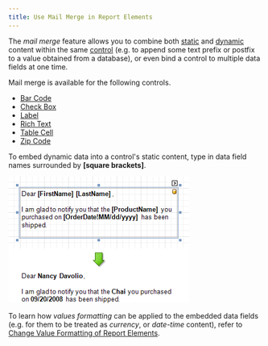 ```yaml
---
title: Use Mail Merge in Report Elements
---
```

The _mail merge_ feature allows you to combine both [static](../../../../../interface-elements-for-desktop/articles/report-designer/report-designer-for-winforms/report-editing-basics/add-or-modify-static-information-in-your-report.md) and [dynamic](../../../../../interface-elements-for-desktop/articles/report-designer/report-designer-for-winforms/report-editing-basics/displaying-values-from-a-database-(binding-report-elements-to-data).md) content within the same [control](../../../../../interface-elements-for-desktop/articles/report-designer/report-designer-for-winforms/report-designer-reference/report-controls.md) (e.g. to append some text prefix or postfix to a value obtained from a database), or even bind a control to multiple data fields at one time.

Mail merge is available for the following controls.
* [Bar Code](../../../../../interface-elements-for-desktop/articles/report-designer/report-designer-for-winforms/report-designer-reference/report-controls/bar-code.md)
* [Check Box](../../../../../interface-elements-for-desktop/articles/report-designer/report-designer-for-winforms/report-designer-reference/report-controls/check-box.md)
* [Label](../../../../../interface-elements-for-desktop/articles/report-designer/report-designer-for-winforms/report-designer-reference/report-controls/label.md)
* [Rich Text](../../../../../interface-elements-for-desktop/articles/report-designer/report-designer-for-winforms/report-designer-reference/report-controls/rich-text.md)
* [Table Cell](../../../../../interface-elements-for-desktop/articles/report-designer/report-designer-for-winforms/report-designer-reference/report-controls/table-cell.md)
* [Zip Code](../../../../../interface-elements-for-desktop/articles/report-designer/report-designer-for-winforms/report-designer-reference/report-controls/zip-code.md)

To embed dynamic data into a control's static content, type in data field names surrounded by **[**square brackets**]**.

![RD_Controls_Label_MailMerge](../../../../images/Img8442.png)

To learn how _values formatting_ can be applied to the embedded data fields (e.g. for them to be treated as _currency_, or _date-time_ content), refer to [Change Value Formatting of Report Elements](../../../../../interface-elements-for-desktop/articles/report-designer/report-designer-for-winforms/report-editing-basics/change-value-formatting-of-report-elements.md).